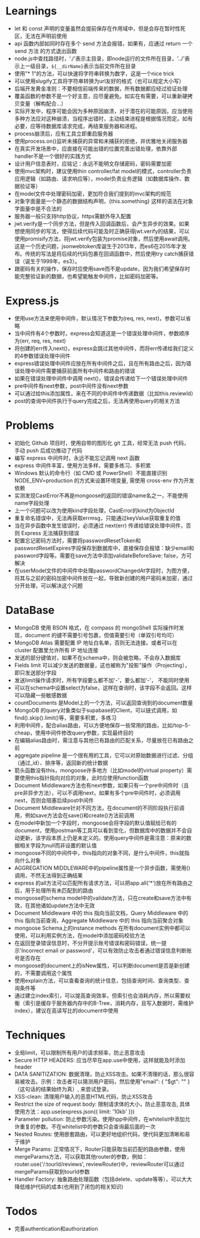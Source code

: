 # Learnings

- let 和 const 声明的变量虽然会提前保存在作用域中，但是会存在暂时性死区，无法在声明前使用
- api 函数内部如同时存在多个 send 方法会报错，如果有，应通过 return 一个 send 方法 的方式退出函数
- node.js中查找路径时，'./'表示主目录，即node运行的文件所在目录，'../'表示上一级目录，`${__dirName}`表示当前文件所在目录
- 使用"\* 1"的方法，可以快速将字符串转换为数字，这是一个nice trick
- 可以使用slugify工具将字符串转换为url友好的格式（也可以规定大小写）
- 后端开发黄金准则：不要相信前端传来的数据，所有数据都应经过验证处理
- 覆盖函数的参数不是一个好主意，应尽量避免。如实在有需要，可以重新硬拷贝变量（解构配合...）
- 实际开发中，程序可能会因为多种原因崩溃，对于潜在的可能原因，应当使用多种方法应对这种崩溃，当程序出错时，主动结束进程是根据情况而定。如有必要，应等待数据库请求完成，再结束服务器和进程。
- process崩溃后，应有工具立即重启服务器
- 使用process.on()监听未捕获的异常和未捕获的拒绝，并优雅地关闭服务器
- 在真实开发场景中，应直接在可能出错的位置完善出错处理，依靠外部handler不是一个很好的实践方式
- 设计用户信息表时，应铭记：永远不能明文存储密码，密码需要加密
- 使用mvc架构时，建议使用thin controller/fat model的模式，controller负责应用逻辑（如路由、请求响应等），model负责业务逻辑（如数据库操作、数据验证等）
- 在model文件中处理密码加密，更加符合我们提到的mvc架构的规范
- 对象字面量是一个静态的数据结构声明，{this.something} 这样的语法在对象字面量中是不合法的
- 服务器一般只支持http协议，https需额外导入配置
- jwt.verify是一个同步方法，但是传入回调函数后，会产生异步的效果。如果想使用同步的写法，使得后续代码可能及时正确获得jwt.verify的结果，可以使用promisify方法，将jwt.verify包装为promise对象，然后使用await调用。这是一个历史问题，jsonwebtoken库诞生于2013年，而es6在2015年才发布。传统的写法是将后续的代码包裹在回调函数中，然后使用try catch捕获错误（诞生于1999年，es3）。
- 跟密码有关的操作，保存时应使用save而不是update，因为我们希望保存时能完整验证新的数据，也希望能触发中间件，比如密码加密等。

# Express.js

- 使用use方法来使用中间件，默认情况下参数为(req, res, next)，参数可以省略
- 当中间件有4个参数时，express会知道这是一个错误处理中间件，参数顺序为(err, req, res, next)
- 将创建的err传入next()，express会跳过其他中间件，而将err传递给我们定义的4参数错误处理中间件
- express错误处理中间件应放在所有中间件之后，且在所有路由之后，因为错误处理中间件需要捕获前面所有中间件和路由的错误
- 如果在错误处理中间件中调用 next()，错误会传递给下一个错误处理中间件
- pre中间件有next参数，post中间件没有next参数
- 可以通过给this添加属性，来在不同的中间件中传递数据（比如this.reviewId）
- post的查询中间件执行于query完成之后，无法再使用query的相关方法

# Problems

- 初始化 Github 项目时，使用自带的图形化 git 工具，经常无法 push 代码，手动 push 后成功推动了代码
- 编写 express 中间件时，永远不能忘记调用 next 函数
- express 中间件丰富，使用方法多样，需要多练习、多积累
- Windows 默认的命令行（如 CMD 或 PowerShell）不能直接识别 NODE_ENV=production 的方式来设置环境变量, 需使用 cross-env 作为开发依赖
- 实测发现CastError不再是mongoose的返回的错误name名之一，不能使用name字段处理
- 上一个问题可以改为使用kind字段处理，CastError的kind为ObjectId
- 重复命名错误中，无法再获取errmsg，只能通过keyValue获取重复的值
- 当在异步函数中发生错误时，必须通过 next(err) 传递给错误处理中间件，否则 Express 无法捕获到错误
- 配置忘记密码方法时，需要将passwordResetToken和passwordResetExpires字段保存到数据库中，直接保存会报错：缺少email和password字段等。需要在save方法中添加validateBeforeSave: false，方可解决
- 在userModel文件的中间件中处理passwordChangedAt字段时，为图方便，将其与之前的密码加密中间件放在一起，导致新创建的用户密码未加密，通过分开处理，可以解决这个问题

# DataBase

- MongoDB 使用 BSON 格式，在 compass 的 mongoShell 实际操作时发现，document 的键不需要引号包裹，但值需要引号（单双引号均可）
- MongoDB Atlas 需要配置 IP 地址白名单，否则无法连接。或者可以在 cluster 配置里允许所有 IP 地址连接
- 发送的部分键值对，如果不在schema中，则会被忽略，不会存入数据库
- Fields limit 可以减少发送的数据量，这也被称为"投影"操作（Projecting），即只发送部分字段
- 发送limit操作请求时，所有字段要么都不加'-'，要么都加'-'， 不能同时使用
- 可以在schema中设置select为false，这样在查询时，该字段不会返回。这样可以隐藏一些敏感数据
- countDocuments 是Model上的一个方法，可以返回查询到的document数量
- MongoDB 的query对象类似于supabase的Client，可以链式调用，如find().skip().limit()等，需要多积累，多练习
- 利用中间件，配合alias路由，可以方便地保存一些常用的路由，比如/top-5-cheap，使用中间件修改query参数，实现最终目的
- 在编辑alias路由时，需注意与其他已有路由的匹配关系，尽量放在已有路由之前
- aggregate pipeline 是一个很有用的工具，它可以对原始数据进行过滤、分组（通过\_id）、排序等，返回新的统计数据
- 箭头函数没有this，mongoose许多地方（比如model的virtual property）需要使用this指针指向对应的对象，此时应使用function函数
- Document Middleware方法也有next参数，如果只有一个pre中间件时（且pre非异步方法），可以不调用next，如果有多个pre中间件时，必须调用next，否则会阻塞后续post中间件
- Document Middleware针对不同方法，在document的不同阶段执行前调用，例如save方法会在save()和create()方法前调用
- 在model中新加一个字段时，mongoose会将字段的默认值赋给已有的document，使用postman等工具可以看到变化，但数据库中的数据并不会自动更新，该字段本质上仍是未定义的。使用query中间件是需注意：原来的数据相关字段为null而非设置的默认值
- mongoose不同的中间件中，this指向的对象不同，是什么中间件，this就指向什么对象
- AGGREGATION MIDDLEWARE中的pipeline属性是一个异步函数，需使用()调用，不然无法得到正确结果
- express 的all方法可以匹配所有请求方法，可以把app.all('\*')放在所有路由之后，用于处理所有未匹配到的路由
- mongoose的schema model中的validate方法，只在create和save方法中有效，在其他诸如update方法中无效
- Document Middleware 中的 this 指向当前文档，Query Middleware 中的 this 指向当前查询，Aggregate Middleware 中的 this 指向当前聚合对象
- mongoose Schema上的instance methods 在所有document实例中都可以使用，可以利用实例方法，在model中添加密码校验方法
- 在返回登录错误信息时，不分开提示账号错误和密码错误，统一提示'Incorrect email or password'，可以有效防止攻击者通过错误信息判断账号是否存在
- mongoose的document上的isNew属性，可以判断document是否是新创建的，不需要调用这个属性
- 使用explain方法，可以查看查询的统计信息，包括查询时间、查询类型、查询条件等
- 通过建立index索引，可以提高查询效率，但索引也会消耗内存，所以需要权衡（索引是缓存于服务器内存中的B-Tree，消耗内存，且写入数据时，需维护index），建议在高读写比的document中使用

# Techniques

- 全局limit，可以限制所有用户的请求频率，防止恶意攻击
- Secure HTTP HEADERS: 应当尽早在app.use中使用，这样就能及时添加header
- DATA SANITIZATION: 数据清理，防止XSS攻击。如果不清理的话，那么很容易被攻击。示例：攻击者可以猜测用户密码，然后使用"email": { "$gt": "" }（这句话的结果始终为真）, 来尝试登录。
- XSS-clean: 清理用户输入的恶意HTML代码，防止XSS攻击
- Restrict the size of request body: 限制请求体的大小，防止恶意攻击, 具体使用方法：app.use(express.json({ limit: '10kb' }))
- Parameter pollution: 防止参数污染。使用hpp中间件，在whitelist中添加允许重复的参数。不在whitelist中的参数只会查询最后面的一次
- Nested Routes: 使用嵌套路由，可以更好地组织代码，使代码更加清晰和易于维护
- Merge Params: 正常情况下，Router只能获取当前匹配的路由参数，使用mergeParams方法，可以获取其他router的参数，例如：router.use('/:tourId/reviews', reviewRouter)中，reviewRouter可以通过mergeParams获取到tourId参数
- Handler Factory: 抽象路由处理函数（包括delete、update等等），可以大大降低维护代码的成本(也用到了闭包的相关知识)

# Todos

- 完善authentication和authorization
